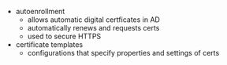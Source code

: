 - autoenrollment
	- allows automatic digital certficates in AD
	- automatically renews and requests certs 
	- used to secure HTTPS
- certificate templates
	- configurations that specify properties and settings of certs

